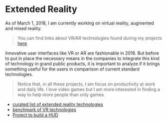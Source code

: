 # Extended Reality

As of March 1, 2018, I am currently working on virtual reality, augmented and mixed reality.

> You can find links about VR/AR technologies found during my projects [here](technologies.md).

Innovative user interfaces like VR or AR are fashionable in 2018. But before to put in place
the necessary means in the companies to integrate this kind of technology in grand public products,
it is important to analyze if it brings something useful for the users in comparison of
current standard technologies.

> Notice that, in all these projects, I am focus on productivity at work and daily life. I love video
> games but I am more interested in finding a way to help more people than only games.

- [curated list of extended reality technologies](./technologies)
- [benchmark of VR technologies](./benchmark-vr-technologies)
- [Project to build a HUD](https://github.com/friedrith/hud)
